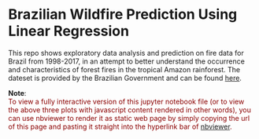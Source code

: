 # Brazilian Wildfire Prediction Using Linear Regression

This repo shows exploratory data analysis and prediction on fire data for Brazil from 1998-2017, in an attempt to better understand the occurrence and characteristics of forest fires in the tropical Amazon rainforest. The dateset is provided by the Brazilian Government and can be found [here](https://www.kaggle.com/gustavomodelli/forest-fires-in-brazil).

**Note**:<br>
<font color='#8b0000'>To view a fully interactive version of this jupyter notebook file (or to view the above three plots with javascript content rendered in other words), you can use nbviewer to render it as static web page by simply copying the url of this page and pasting it straight into the hyperlink bar of <a href="https://nbviewer.jupyter.org/" target="_blank">nbviewer</a>.
